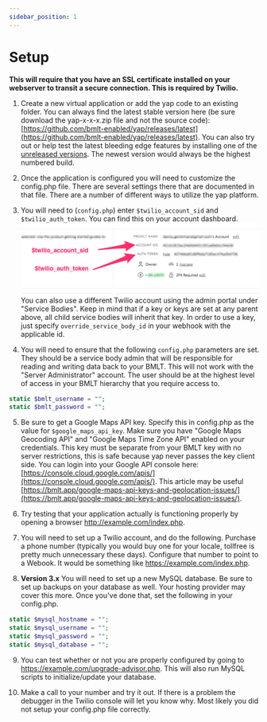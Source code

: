 ```yaml
---
sidebar_position: 1
---
```


# Setup


**This will require that you have an SSL certificate installed on your webserver to transit a secure connection.  This is required by Twilio.**

1. Create a new virtual application or add the yap code to an existing folder.  You can always find the latest stable version here (be sure download the yap-x-x-x.zip file and not the source code): [https://github.com/bmlt-enabled/yap/releases/latest](https://github.com/bmlt-enabled/yap/releases/latest).  You can also try out or help test the latest bleeding edge features by installing one of the [unreleased versions](https://archives.bmlt.app/index.html#yap/).  The newest version would always be the highest numbered build.  

2. Once the application is configured you will need to customize the config.php file.  There are several settings there that are documented in that file.  There are a number of different ways to utilize the yap platform. 

3. You will need to (`config.php`) enter `$twilio_account_sid` and `$twilio_auth_token`.  You can find this on your account dashboard.  ![alt text](https://raw.githubusercontent.com/bmlt-enabled/yap/master/resources/twilio-auth-v2.png)  You can also use a different Twilio account using the admin portal under "Service Bodies".  Keep in mind that if a key or keys are set at any parent above, all child service bodies will inherit that key.  In order to use a key, just specify `override_service_body_id` in your webhook with the applicable id.

4. You will need to ensure that the following `config.php` parameters are set.  They should be a service body admin that will be responsible for reading and writing data back to your BMLT.  This will not work with the "Server Administrator" account.  The user should be at the highest level of access in your BMLT hierarchy that you require access to. 
```php
static $bmlt_username = "";
static $bmlt_password = "";
```

5. Be sure to get a Google Maps API key.  Specify this in config.php as the value for `$google_maps_api_key`.  Make sure you have "Google Maps Geocoding API" and "Google Maps Time Zone API" enabled on your credentials.  This key must be separate from your BMLT key with no server restrictions, this is safe because yap never passes the key client side.  You can login into your Google API console here: [https://console.cloud.google.com/apis/](https://console.cloud.google.com/apis/).  This article may be useful [https://bmlt.app/google-maps-api-keys-and-geolocation-issues/](https://bmlt.app/google-maps-api-keys-and-geolocation-issues/).

6. Try testing that your application actually is functioning properly by opening a browser http://example.com/index.php.  

7. You will need to set up a Twilio account, and do the following.  Purchase a phone number (typically you would buy one for your locale, tollfree is pretty much unnecessary these days).  Configure that number to point to a Webook.  It would be something like https://example.com/index.php.
    
8. **Version 3.x** You will need to set up a new MySQL database.  Be sure to set up backups on your database as well.  Your hosting provider may cover this more.
Once you've done that, set the following in your config.php.
```php
static $mysql_hostname = "";
static $mysql_username = "";
static $mysql_password = "";
static $mysql_database = "";
```

9. You can test whether or not you are properly configured by going to https://example.com/upgrade-advisor.php.  This will also run MySQL scripts to initialize/update your database.

10. Make a call to your number and try it out.  If there is a problem the debugger in the Twilio console will let you know why.  Most likely you did not setup your config.php file correctly.
